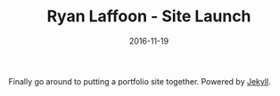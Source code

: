 ﻿---
layout: post
title: "Ryan Laffoon - Site Launch"
date: 2016-11-19
---

Finally go around to putting a portfolio site together. Powered by [Jekyll](http://jekyllrb.com).